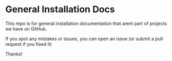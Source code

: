 # General Installation Docs

This repo is for general installation documentation that arent part of projects we have on GitHub.

If you spot any mistakes or issues, you can open an issue (or submit a pull request if you fixed it)

Thanks!
